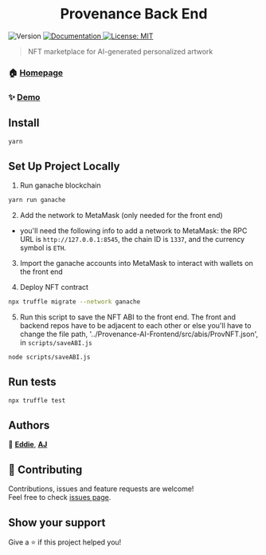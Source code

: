 <h1 align="center">Provenance Back End</h1>
<p>
  <img alt="Version" src="https://img.shields.io/badge/version-1.0.0-blue.svg?cacheSeconds=2592000" />
  <a href="https://github.com/Provenance-Market/Provenace-AI-Backend" target="_blank">
    <img alt="Documentation" src="https://img.shields.io/badge/documentation-yes-brightgreen.svg" />
  </a>
  <a href="#" target="_blank">
    <img alt="License: MIT" src="https://img.shields.io/badge/License-MIT-yellow.svg" />
  </a>
</p>

> NFT marketplace for AI-generated personalized artwork

### 🏠 [Homepage](#)

### ✨ [Demo](#)

## Install

```sh
yarn
```

## Set Up Project Locally

1. Run ganache blockchain

```sh
yarn run ganache
```

2. Add the network to MetaMask (only needed for the front end)

- you'll need the following info to add a network to MetaMask:
  the RPC URL is `http://127.0.0.1:8545`,
  the chain ID is `1337`, and the currency symbol is `ETH`.

3. Import the ganache accounts into MetaMask to interact with wallets on the front end

4. Deploy NFT contract

```sh
npx truffle migrate --network ganache
```

5. Run this script to save the NFT ABI to the front end. The front and backend
   repos have to be adjacent to each other or else you'll have to change the
   file path, '../Provenance-AI-Frontend/src/abis/ProvNFT.json', in `scripts/saveABI.js`

```sh
node scripts/saveABI.js
```

## Run tests

```sh
npx truffle test
```

## Authors

👤 [**Eddie**](https://github.com/Ed-Marcavage), [**AJ**](https://github.com/aaronjan98)

## 🤝 Contributing

Contributions, issues and feature requests are welcome!<br />Feel free to check [issues page](https://github.com/Provenance-Market/Provenace-AI-Backend/issues).

## Show your support

Give a ⭐️ if this project helped you!
